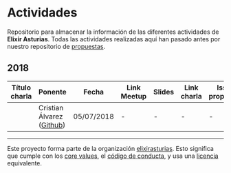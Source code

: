 # Actividades

Repositorio para almacenar la información de las diferentes actividades de **Elixir Asturias**.
Todas las actividades realizadas aquí han pasado antes por nuestro repositorio de [propuestas](https://github.com/elixirasturias/propuestas).

## 2018

| Título charla   | Ponente   | Fecha  | Link Meetup   | Slides  | Link charla  | Issue propuesta |
|---|---|---|---|---|---|---|
|   | Cristian Álvarez ([Github](https://github.com/belaustegui)) | 05/07/2018  | -  | -  | -  | -   |

----------------------------

Este proyecto forma parte de la organización [elixirasturias](https://github.com/elixirasturias).
Esto significa que cumple con los [core values](https://github.com/elixirasturias/base/blob/master/files/VALUES.md), el [código de conducta](https://github.com/elixirasturias/base/blob/master/files/CODE_OF_CONDUCT.md), y usa una [licencia](https://github.com/elixirasturias/base/blob/master/files/LICENSE) equivalente.
